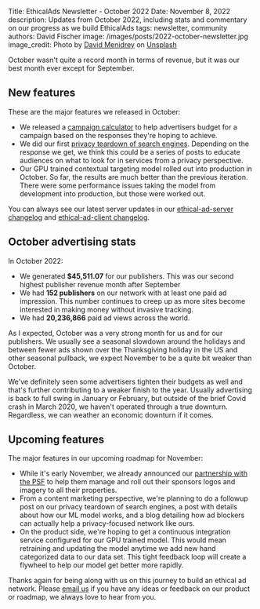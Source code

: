 Title: EthicalAds Newsletter - October 2022
Date: November 8, 2022
description: Updates from October 2022, including stats and commentary on our progress as we build EthicalAds
tags: newsletter, community
authors: David Fischer
image: /images/posts/2022-october-newsletter.jpg
image_credit: <span>Photo by <a href="https://unsplash.com/@cazault?utm_source=unsplash&utm_medium=referral&utm_content=creditCopyText">David Menidrey</a> on <a href="https://unsplash.com/s/photos/halloween?utm_source=unsplash&utm_medium=referral&utm_content=creditCopyText">Unsplash</a></span>


October wasn't quite a record month in terms of revenue,
but it was our best month ever except for September.


## New features

These are the major features we released in October:

* We released a [campaign calculator]({filename}../pages/advertisers-calculator.md)
  to help advertisers budget for a campaign based on the responses they're hoping to achieve.
* We did our first [privacy teardown of search engines]({filename}../posts/2022-privacy-teardown-search-engines.md).
  Depending on the response we get, we think this could be a series of posts
  to educate audiences on what to look for in services from a privacy perspective.
* Our GPU trained contextual targeting model rolled out into production in October.
  So far, the results are much better than the previous iteration.
  There were some performance issues taking the model from development into production,
  but those were worked out.

You can always see our latest server updates in our [ethical-ad-server changelog](https://ethical-ad-server.readthedocs.io/en/latest/developer/changelog.html) and [ethical-ad-client changelog](https://ethical-ad-client.readthedocs.io/en/latest/changelog.html).


## October advertising stats

[comment]: https://server.ethicalads.io/publisher/all/report/?start_date=2022-10-01&end_date=2022-10-31&campaign_type=paid&revenue_share_percentage=All+shares&sort=name

In October 2022:

* We generated **$45,511.07** for our publishers. This was our second highest publisher revenue month after September
* We had **152 publishers** on our network with at least one paid ad impression.
  This number continues to creep up as more sites become interested in making money without invasive tracking.
* We had **20,236,866** paid ad views across the world.

As I expected, October was a very strong month for us and for our publishers.
We usually see a seasonal slowdown around the holidays and between fewer ads shown over the Thanksgiving holiday
in the US and other seasonal pullback, we expect November to be a quite bit weaker than October.

We've definitely seen some advertisers tighten their budgets as well and that's further contributing to a weaker finish to the year.
Usually advertising is back to full swing in January or February,
but outside of the brief Covid crash in March 2020,
we haven't operated through a true downturn.
Regardless, we can weather an economic downturn if it comes.



## Upcoming features

The major features in our upcoming roadmap for November:

* While it's early November, we already announced our
  [partnership with the PSF]({filename}../posts/psf-ethicalads-partnership.md)
  to help them manage and roll out their sponsors logos and imagery to all their properties.
* From a content marketing perspective, we're planning to do a followup post
  on our privacy teardown of search engines,
  a post with details about how our ML model works,
  and a blog detailing how ad blockers can actually help a privacy-focused network like ours.
* On the product side, we're hoping to get a continuous integration service configured
  for our GPU trained model. This would mean retraining and updating the model anytime
  we add new hand categorized data to our data set.
  This tight feedback loop will create a flywheel to help our model get better more rapidly.

Thanks again for being along with us on this journey to build an ethical ad network.
Please [email us](mailto:ads@ethicalads.io) if you have any ideas or feedback on our product or roadmap,
we always love to hear from you.
